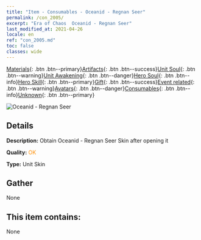 ```yaml
---
title: "Item - Consumables - Oceanid - Regnan Seer"
permalink: /con_2005/
excerpt: "Era of Chaos  Oceanid - Regnan Seer"
last_modified_at: 2021-04-26
locale: en
ref: "con_2005.md"
toc: false
classes: wide
---
```

 [Materials](/Items/){: .btn .btn--primary}[Artifacts](/Items/Artifacts/){: .btn .btn--success}[Unit Soul](/Items/UnitSoul/){: .btn .btn--warning}[Unit Awakening](/Items/UnitAwakening/){: .btn .btn--danger}[Hero Soul](/Items/HeroSoul/){: .btn .btn--info}[Hero Skill](/Items/HeroSkill/){: .btn .btn--primary}[Gift](/Items/Gift/){: .btn .btn--success}[Event related](/Items/Events/){: .btn .btn--warning}[Avatars](/Items/Avatars/){: .btn .btn--danger}[Consumables](/Items/Consumables/){: .btn .btn--info}[Unknown](/Items/Unknown/){: .btn .btn--primary}

 ![Oceanid - Regnan Seer](/images/u/ti_haihoupifu2.jpg)

## Details
 **Description:** Obtain Oceanid - Regnan Seer Skin after opening it

 **Quality:** <span style="color: #FF8C00">OK</span>

 **Type:** Unit Skin

## Gather

  None

## This item contains:

  None

